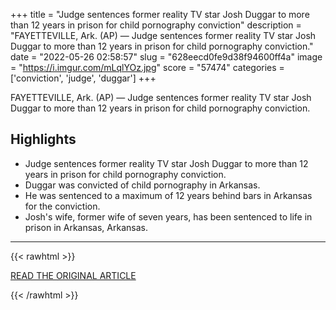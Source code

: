 +++
title = "Judge sentences former reality TV star Josh Duggar to more than 12 years in prison for child pornography conviction"
description = "FAYETTEVILLE, Ark. (AP) — Judge sentences former reality TV star Josh Duggar to more than 12 years in prison for child pornography conviction."
date = "2022-05-26 02:58:57"
slug = "628eecd0fe9d38f94600ff4a"
image = "https://i.imgur.com/mLqlYOz.jpg"
score = "57474"
categories = ['conviction', 'judge', 'duggar']
+++

FAYETTEVILLE, Ark. (AP) — Judge sentences former reality TV star Josh Duggar to more than 12 years in prison for child pornography conviction.

## Highlights

- Judge sentences former reality TV star Josh Duggar to more than 12 years in prison for child pornography conviction.
- Duggar was convicted of child pornography in Arkansas.
- He was sentenced to a maximum of 12 years behind bars in Arkansas for the conviction.
- Josh's wife, former wife of seven years, has been sentenced to life in prison in Arkansas, Arkansas.

---

{{< rawhtml >}}
  <p class="article-category">
    <a target="_blank" href="https://apnews.com/article/entertainment-ap-news-alert-josh-duggar-tv-child-pornography-ae8ef5ef76fec8e1f64017fd734aff4b">READ THE ORIGINAL ARTICLE</a>
  </p>
{{< /rawhtml >}}
